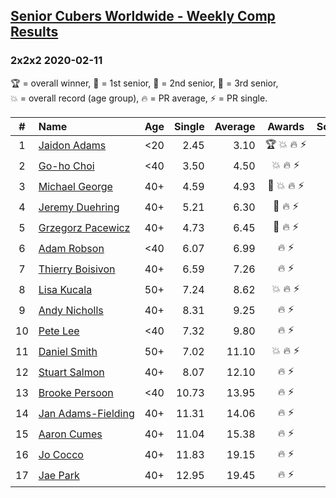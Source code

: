 <style>table {white-space: nowrap;}</style>
<link rel="stylesheet" type="text/css" href="/scw-comp/css/flags.css" />

## [Senior Cubers Worldwide - Weekly Comp Results](/scw-comp/results/)
### 2x2x2 2020-02-11

<span style="white-space: nowrap;">🏆 = overall winner</span>, <span style="white-space: nowrap;">🥇 = 1st senior</span>, <span style="white-space: nowrap;">🥈 = 2nd senior</span>, <span style="white-space: nowrap;">🥉 = 3rd senior</span>, <span style="white-space: nowrap;">💥 = overall record (age group)</span>, <span style="white-space: nowrap;">🔥 = PR average</span>, <span style="white-space: nowrap;">⚡ = PR single</span>.

| # | Name | Age | Single | Average | Awards | Solve 1 | Solve 2 | Solve 3 | Solve 4 | Solve 5 | Video |
| :--: | :-- | :--: | --: | --: | :--: | --: | --: | --: | --: | --: | :-- |
| 1 | [Jaidon Adams](../../persons/jaidon_adams/222.md) | <20 | 2.45 | 3.10 | 🏆 💥 🔥 ⚡ | 4.08 | 3.65 | 2.74 | 2.91 | 2.45 | [Desktop](https://www.facebook.com/events/176704156956327/permalink/180633799896696) / [Mobile](https://m.facebook.com/events/176704156956327?view=permalink&id=180633799896696) |
| 2 | [Go-ho Choi](../../persons/go_ho_choi/222.md) | <40 | 3.50 | 4.50 | 💥 🔥 ⚡ | 4.46 | 6.11 | 3.91 | 5.14 | 3.50 | [Desktop](https://www.facebook.com/events/176704156956327/permalink/178287783464631) / [Mobile](https://m.facebook.com/events/176704156956327?view=permalink&id=178287783464631) |
| 3 | [Michael George](../../persons/michael_george/222.md) | 40+ | 4.59 | 4.93 | 🥇 💥 🔥 ⚡ | 5.07 | 4.59 | 7.67 | 4.98 | 4.74 | [Desktop](https://www.facebook.com/events/176704156956327/permalink/178424350117641) / [Mobile](https://m.facebook.com/events/176704156956327?view=permalink&id=178424350117641) |
| 4 | [Jeremy Duehring](../../persons/jeremy_duehring/222.md) | 40+ | 5.21 | 6.30 | 🥈 🔥 ⚡ | 5.21 | 5.95 | 6.24 | 6.70 | 9.06 | [Desktop](https://www.facebook.com/events/176704156956327/permalink/177381356888607) / [Mobile](https://m.facebook.com/events/176704156956327?view=permalink&id=177381356888607) |
| 5 | [Grzegorz Pacewicz](../../persons/grzegorz_pacewicz/222.md) | 40+ | 4.73 | 6.45 | 🥉 🔥 ⚡ | 4.73 | 8.03 | 6.45 | 7.05 | 5.86 | |
| 6 | [Adam Robson](../../persons/adam_robson/222.md) | <40 | 6.07 | 6.99 | 🔥 ⚡ | 6.75 | 12.13 | 7.34 | 6.87 | 6.07 | [Desktop](https://www.facebook.com/events/176704156956327/permalink/178953400064736) / [Mobile](https://m.facebook.com/events/176704156956327?view=permalink&id=178953400064736) |
| 7 | [Thierry Boisivon](../../persons/thierry_boisivon/222.md) | 40+ | 6.59 | 7.26 | 🔥 ⚡ | 8.97 | 6.59 | 8.13 | 6.94 | 6.71 | [Desktop](https://www.facebook.com/events/176704156956327/permalink/181037429856333) / [Mobile](https://m.facebook.com/events/176704156956327?view=permalink&id=181037429856333) |
| 8 | [Lisa Kucala](../../persons/lisa_kucala/222.md) | 50+ | 7.24 | 8.62 | 💥 🔥 ⚡ | 7.90 | 11.99 | 10.01 | 7.24 | 7.96 | [Desktop](https://www.facebook.com/events/176704156956327/permalink/177822780177798) / [Mobile](https://m.facebook.com/events/176704156956327?view=permalink&id=177822780177798) |
| 9 | [Andy Nicholls](../../persons/andy_nicholls/222.md) | 40+ | 8.31 | 9.25 | 🔥 ⚡ | 9.96 | 13.22 | 8.36 | 8.31 | 9.42 | [Desktop](https://www.facebook.com/events/176704156956327/permalink/177170673576342) / [Mobile](https://m.facebook.com/events/176704156956327?view=permalink&id=177170673576342) |
| 10 | [Pete Lee](../../persons/pete_lee/222.md) | <40 | 7.32 | 9.80 | 🔥 ⚡ | 9.58 | 11.78 | 8.05 | 7.32 | 12.03 | [Desktop](https://www.facebook.com/events/176704156956327/permalink/179850233308386) / [Mobile](https://m.facebook.com/events/176704156956327?view=permalink&id=179850233308386) |
| 11 | [Daniel Smith](../../persons/daniel_smith/222.md) | 50+ | 7.02 | 11.10 | 💥 🔥 ⚡ | 7.02 | 10.20 | 11.13 | 11.96 | 14.87 | [Desktop](https://www.facebook.com/events/176704156956327/permalink/178124056814337) / [Mobile](https://m.facebook.com/events/176704156956327?view=permalink&id=178124056814337) |
| 12 | [Stuart Salmon](../../persons/stuart_salmon/222.md) | 40+ | 8.07 | 12.10 | 🔥 ⚡ | 8.07 | 21.62 | 15.83 | 10.35 | 10.12 | [Desktop](https://www.facebook.com/events/176704156956327/permalink/181182663175143) / [Mobile](https://m.facebook.com/events/176704156956327?view=permalink&id=181182663175143) |
| 13 | [Brooke Persoon](../../persons/brooke_persoon/222.md) | <40 | 10.73 | 13.95 | 🔥 ⚡ | 12.46 | 17.37 | DNF | 12.03 | 10.73 | [Desktop](https://www.facebook.com/events/176704156956327/permalink/181292296497513) / [Mobile](https://m.facebook.com/events/176704156956327?view=permalink&id=181292296497513) |
| 14 | [Jan Adams-Fielding](../../persons/jan_adams_fielding/222.md) | 40+ | 11.31 | 14.06 | 🔥 ⚡ | 14.13 | 20.48 | 16.65 | 11.39 | 11.31 | [Desktop](https://www.facebook.com/events/176704156956327/permalink/180508603242549) / [Mobile](https://m.facebook.com/events/176704156956327?view=permalink&id=180508603242549) |
| 15 | [Aaron Cumes](../../persons/aaron_cumes/222.md) | 40+ | 11.04 | 15.38 | 🔥 ⚡ | 16.98 | 11.04 | 18.61 | 13.82 | 15.34 | [Desktop](https://www.facebook.com/events/176704156956327/permalink/178556813437728) / [Mobile](https://m.facebook.com/events/176704156956327?view=permalink&id=178556813437728) |
| 16 | [Jo Cocco](../../persons/jo_cocco/222.md) | 40+ | 11.83 | 19.15 | 🔥 ⚡ | 11.83 | 14.87 | 17.59 | 24.99 | 29.43 | [Desktop](https://www.facebook.com/events/176704156956327/permalink/181058473187562) / [Mobile](https://m.facebook.com/events/176704156956327?view=permalink&id=181058473187562) |
| 17 | [Jae Park](../../persons/jae_park/222.md) | 40+ | 12.95 | 19.45 | 🔥 ⚡ | 12.95 | 17.40 | 14.25 | DNF | 26.70 | [Desktop](https://www.facebook.com/events/176704156956327/permalink/177449880215088) / [Mobile](https://m.facebook.com/events/176704156956327?view=permalink&id=177449880215088) |

<!-- Global site tag (gtag.js) - Google Analytics -->
<script async src="https://www.googletagmanager.com/gtag/js?id=UA-86348435-3"></script>
<script>window.dataLayer = window.dataLayer || []; function gtag() {dataLayer.push(arguments);} gtag('js', new Date()); gtag('config', 'UA-86348435-3');</script>
